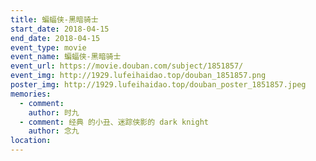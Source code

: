 ```yaml
---
title: 蝙蝠侠-黑暗骑士
start_date: 2018-04-15
end_date: 2018-04-15
event_type: movie
event_name: 蝙蝠侠-黑暗骑士
event_url: https://movie.douban.com/subject/1851857/
event_img: http://1929.lufeihaidao.top/douban_1851857.png
poster_img: http://1929.lufeihaidao.top/douban_poster_1851857.jpeg
memories:
  - comment: 
    author: 时九
  - comment: 经典 的小丑、迷踪侠影的 dark knight
    author: 念九
location: 
---
```

